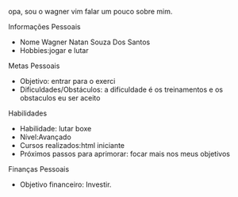    opa, sou o wagner vim falar um pouco sobre mim.

   Informações Pessoais
   - Nome Wagner Natan Souza Dos Santos
   - Hobbies:jogar e lutar

   Metas Pessoais
   - Objetivo: entrar para o exerci
   - Dificuldades/Obstáculos: a dificuldade é os treinamentos e os obstaculos eu ser aceito

   Habilidades
   - Habilidade: lutar boxe
   - Nível:Avançado
   - Cursos realizados:html iniciante
   - Próximos passos para aprimorar: focar mais nos meus objetivos

   Finanças Pessoais
   - Objetivo financeiro: Investir.
